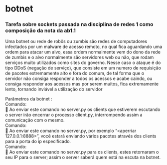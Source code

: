 # botnet
<h3>Tarefa sobre sockets passada na disciplina de redes 1 como composição da nota da ab1.1</h3>

Uma botnet ou rede de robôs ou zumbis são redes de computadores infectados por um
malware de acesso remoto, no qual fica aguardando uma ordem para atacar um alvo,
essa ordem normalmente vem do dono da rede de zumbis e o alvo normalmente são
servidores web ou não, que rodam serviços muito utilizados como sites do governo.
Nesse caso o ataque é do tipo DDoS (negação de serviço), que consiste em um numero
de requisição de pacotes extremamente alto e fora do comum, de tal forma que o
servidor não consiga responder a todos os acessos e acabe caindo, ou consiga responder
aos acessos mas por serem muitos, fica extremamente lento, tornando inviável a
utilização do servidor

Parâmetros da botnet :
<br>
Comando: <b> <esganar slaves> </b><br>
 Ao enviar este comando no server.py os clients que estiverem escutando o
server irão encerrar o processo client.py, interrompendo assim a comunicação
com o mesmo.
<br>
Comando: <b> <aperriar ip:port> </b><br>
 Ao enviar este comando no server.py, por exemplo “<aperriar
127.0.0.1:8888>”, você estará enviando vários pacotes através dos clients para a
porta do ip especificado.
<br>
Comando: <b> <espiar hosts up> </b><br>
 Ao enviar este comando no server.py para os clients, estes retornaram o seu IP
para o server; assim o server saberá quem está na escuta na botnet. 

